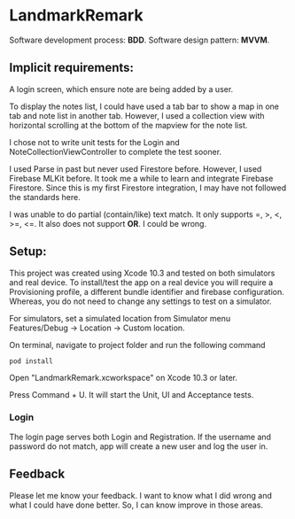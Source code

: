# LandmarkRemark

Software development process: **BDD**.
Software design pattern: **MVVM**.

## Implicit requirements:

A login screen, which ensure note are being added by a user.

To display the notes list, I could have used a tab bar to show a map in one tab and note list in another tab. 
However, I used a collection view with horizontal scrolling at the bottom of the mapview for the note list.

I chose not to write unit tests for the Login and NoteCollectionViewController to complete the test sooner.

I used Parse in past but never used Firestore before. However, I used Firebase MLKit before. 
It took me a while to learn and integrate Firebase Firestore.
Since this is my first Firestore integration, I may have not followed the standards here. 

I was unable to do partial (contain/like) text match. It only supports =, >, <, >=, <=. It also does not support **OR**. I could be wrong.


## Setup:

This project was created using Xcode 10.3 and tested on both simulators and real device. To install/test the app on a real device
you will require a Provisioning profile, a different bundle identifier and firebase configuration. Whereas, you do not need to change any settings to test on a simulator.

For simulators, set a simulated location from Simulator menu Features/Debug -> Location -> Custom location.

On terminal, navigate to project folder and run the following command
```
pod install
```

Open "LandmarkRemark.xcworkspace" on Xcode 10.3 or later.

Press Command + U. It will start the Unit, UI and Acceptance tests.

### Login
The login page serves both Login and Registration. If the username and password do not match, app will create a new user and log the user in. 

## Feedback
Please let me know your feedback. I want to know what I did wrong and what I could have done better. So, I can know improve in those areas.

